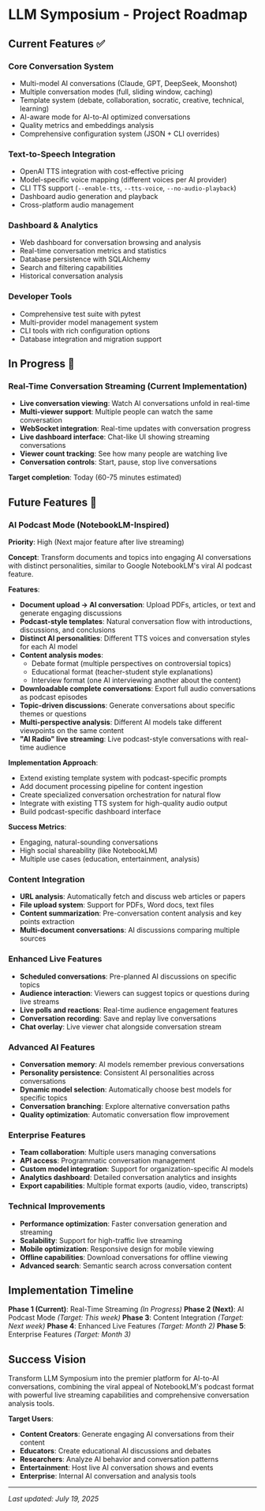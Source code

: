 # LLM Symposium - Project Roadmap

## Current Features ✅

### Core Conversation System
- Multi-model AI conversations (Claude, GPT, DeepSeek, Moonshot)
- Multiple conversation modes (full, sliding window, caching)
- Template system (debate, collaboration, socratic, creative, technical, learning)
- AI-aware mode for AI-to-AI optimized conversations
- Quality metrics and embeddings analysis
- Comprehensive configuration system (JSON + CLI overrides)

### Text-to-Speech Integration
- OpenAI TTS integration with cost-effective pricing
- Model-specific voice mapping (different voices per AI provider)
- CLI TTS support (`--enable-tts`, `--tts-voice`, `--no-audio-playback`)
- Dashboard audio generation and playback
- Cross-platform audio management

### Dashboard & Analytics
- Web dashboard for conversation browsing and analysis
- Real-time conversation metrics and statistics
- Database persistence with SQLAlchemy
- Search and filtering capabilities
- Historical conversation analysis

### Developer Tools
- Comprehensive test suite with pytest
- Multi-provider model management system
- CLI tools with rich configuration options
- Database integration and migration support

## In Progress 🚧

### Real-Time Conversation Streaming (Current Implementation)
- **Live conversation viewing**: Watch AI conversations unfold in real-time
- **Multi-viewer support**: Multiple people can watch the same conversation
- **WebSocket integration**: Real-time updates with conversation progress
- **Live dashboard interface**: Chat-like UI showing streaming conversations
- **Viewer count tracking**: See how many people are watching live
- **Conversation controls**: Start, pause, stop live conversations

**Target completion**: Today (60-75 minutes estimated)

## Future Features 🔮

### AI Podcast Mode (NotebookLM-Inspired)
**Priority**: High (Next major feature after live streaming)

**Concept**: Transform documents and topics into engaging AI conversations with distinct personalities, similar to Google NotebookLM's viral AI podcast feature.

**Features**:
- **Document upload → AI conversation**: Upload PDFs, articles, or text and generate engaging discussions
- **Podcast-style templates**: Natural conversation flow with introductions, discussions, and conclusions
- **Distinct AI personalities**: Different TTS voices and conversation styles for each AI model
- **Content analysis modes**: 
  - Debate format (multiple perspectives on controversial topics)
  - Educational format (teacher-student style explanations)
  - Interview format (one AI interviewing another about the content)
- **Downloadable complete conversations**: Export full audio conversations as podcast episodes
- **Topic-driven discussions**: Generate conversations about specific themes or questions
- **Multi-perspective analysis**: Different AI models take different viewpoints on the same content
- **"AI Radio" live streaming**: Live podcast-style conversations with real-time audience

**Implementation Approach**:
- Extend existing template system with podcast-specific prompts
- Add document processing pipeline for content ingestion
- Create specialized conversation orchestration for natural flow
- Integrate with existing TTS system for high-quality audio output
- Build podcast-specific dashboard interface

**Success Metrics**: 
- Engaging, natural-sounding conversations
- High social shareability (like NotebookLM)
- Multiple use cases (education, entertainment, analysis)

### Content Integration
- **URL analysis**: Automatically fetch and discuss web articles or papers
- **File upload system**: Support for PDFs, Word docs, text files
- **Content summarization**: Pre-conversation content analysis and key points extraction
- **Multi-document conversations**: AI discussions comparing multiple sources

### Enhanced Live Features
- **Scheduled conversations**: Pre-planned AI discussions on specific topics
- **Audience interaction**: Viewers can suggest topics or questions during live streams
- **Live polls and reactions**: Real-time audience engagement features
- **Conversation recording**: Save and replay live conversations
- **Chat overlay**: Live viewer chat alongside conversation stream

### Advanced AI Features
- **Conversation memory**: AI models remember previous conversations
- **Personality persistence**: Consistent AI personalities across conversations
- **Dynamic model selection**: Automatically choose best models for specific topics
- **Conversation branching**: Explore alternative conversation paths
- **Quality optimization**: Automatic conversation flow improvement

### Enterprise Features
- **Team collaboration**: Multiple users managing conversations
- **API access**: Programmatic conversation management
- **Custom model integration**: Support for organization-specific AI models
- **Analytics dashboard**: Detailed conversation analytics and insights
- **Export capabilities**: Multiple format exports (audio, video, transcripts)

### Technical Improvements
- **Performance optimization**: Faster conversation generation and streaming
- **Scalability**: Support for high-traffic live streaming
- **Mobile optimization**: Responsive design for mobile viewing
- **Offline capabilities**: Download conversations for offline viewing
- **Advanced search**: Semantic search across conversation content

## Implementation Timeline

**Phase 1 (Current)**: Real-Time Streaming *(In Progress)*
**Phase 2 (Next)**: AI Podcast Mode *(Target: This week)*
**Phase 3**: Content Integration *(Target: Next week)*
**Phase 4**: Enhanced Live Features *(Target: Month 2)*
**Phase 5**: Enterprise Features *(Target: Month 3)*

## Success Vision

Transform LLM Symposium into the premier platform for AI-to-AI conversations, combining the viral appeal of NotebookLM's podcast format with powerful live streaming capabilities and comprehensive conversation analysis tools.

**Target Users**:
- **Content Creators**: Generate engaging AI conversations from their content
- **Educators**: Create educational AI discussions and debates
- **Researchers**: Analyze AI behavior and conversation patterns  
- **Entertainment**: Host live AI conversation shows and events
- **Enterprise**: Internal AI conversation and analysis tools

---

*Last updated: July 19, 2025*